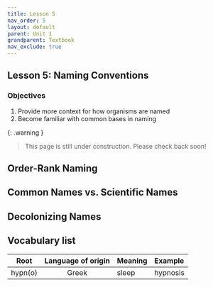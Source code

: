 ```yaml
---
title: Lesson 5
nav_order: 5
layout: default
parent: Unit 1
grandparent: Textbook
nav_exclude: true
---
```


## Lesson 5: Naming Conventions

### Objectives

1. Provide more context for how organisms are named
2. Become familiar with common bases in naming

{: .warning }
> This page is still under construction. Please check back soon!

## Order-Rank Naming

## Common Names vs. Scientific Names

## Decolonizing Names

## Vocabulary list

| Root          | Language of origin    | Meaning                   | Example           |
| :---:         | :---:                 | :---                      | :---              |
| hypn(o)       | Greek                 | sleep                     | hypnosis          |
